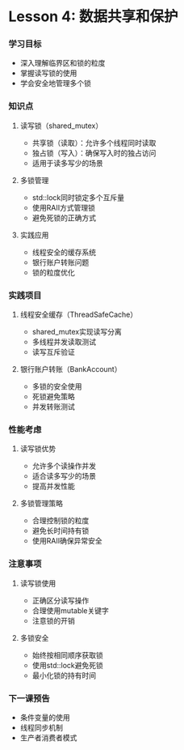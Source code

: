 # Lesson 4: 数据共享和保护

### 学习目标
- 深入理解临界区和锁的粒度
- 掌握读写锁的使用
- 学会安全地管理多个锁

### 知识点
1. 读写锁（shared_mutex）
   - 共享锁（读取）：允许多个线程同时读取
   - 独占锁（写入）：确保写入时的独占访问
   - 适用于读多写少的场景

2. 多锁管理
   - std::lock同时锁定多个互斥量
   - 使用RAII方式管理锁
   - 避免死锁的正确方式

3. 实践应用
   - 线程安全的缓存系统
   - 银行账户转账问题
   - 锁的粒度优化

### 实践项目
1. 线程安全缓存（ThreadSafeCache）
   - shared_mutex实现读写分离
   - 多线程并发读取测试
   - 读写互斥验证

2. 银行账户转账（BankAccount）
   - 多锁的安全使用
   - 死锁避免策略
   - 并发转账测试

### 性能考虑
1. 读写锁优势
   - 允许多个读操作并发
   - 适合读多写少的场景
   - 提高并发性能

2. 多锁管理策略
   - 合理控制锁的粒度
   - 避免长时间持有锁
   - 使用RAII确保异常安全

### 注意事项
1. 读写锁使用
   - 正确区分读写操作
   - 合理使用mutable关键字
   - 注意锁的开销

2. 多锁安全
   - 始终按相同顺序获取锁
   - 使用std::lock避免死锁
   - 最小化锁的持有时间

### 下一课预告
- 条件变量的使用
- 线程同步机制
- 生产者消费者模式 
